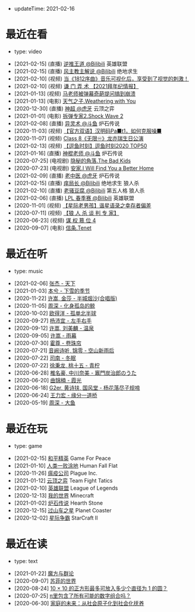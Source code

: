 - updateTime: 2021-02-16

# 最近在看

- type: video

* [2021-02-15] (直播) [逆推王道 @Bilibili](https://live.bilibili.com/799158) 英雄联盟
* [2021-02-15] (直播) [风主教主解说 @Bilibili](https://live.bilibili.com/66688) 绝地求生
* [2021-02-10] (视频) [当《1812序曲》音乐可视化后，享受到了视觉的刺激！](https://www.bilibili.com/video/BV1Et4y1Y7jn)
* [2021-02-10] (视频) [谦 门 弄 术 【2021拜年纪情报】](https://www.bilibili.com/video/BV1fr4y1K7aR)
* [2021-01-13] (视频) [马老师被弹幕奇葩提问搞到崩溃](https://www.bilibili.com/video/BV1Rp4y1x7YJ)
* [2021-01-13] (电影) [天气之子.Weathering with You](https://movie.douban.com/subject/30402296/)
* [2020-12-30] (直播) [神超 @虎牙](https://www.huya.com/102411) 云顶之弈
* [2021-01-01] (电影) [拆弹专家2.Shock Wave 2](https://movie.douban.com/subject/30171424)
* [2021-02-08] (直播) [异灵术 @斗鱼](https://www.douyu.com/93589) 炉石传说
* [2020-11-03] (视频) [【官方双语】汉明码Pa■t1，如何克服噪■](https://www.bilibili.com/video/BV1WK411N7kz?t=1183)
* [2020-11-07] (视频) [Class 8《无限♾》龙亦瑞生日公演](https://live.48.cn/Index/invideo/club/3/id/3903)
* [2021-02-13] (视频) [【逗鱼时刻】逗鱼时刻2020 TOP50](https://www.bilibili.com/video/BV1eN411R7gp)
* [2021-01-16] (直播) [神棍老师 @斗鱼](https://www.douyu.com/4767111) 炉石传说
* [2020-07-25] (电视剧) [隐秘的角落.The Bad Kids](https://www.iqiyi.com/v_2ffkws0bgr0.html)
* [2020-07-23] (电视剧) [安家.I Will Find You a Better Home](https://v.qq.com/detail/i/ihhsfwvvhcm16nd.html)
* [2021-02-09] (直播) [老中医 @虎牙](https://www.huya.com/lastpriest) 炉石传说
* [2021-02-15] (直播) [痒局长 @Bilibili](https://live.bilibili.com/528) 绝地求生 狼人杀
* [2021-02-10] (直播) [老骚豆腐 @Bilibili](https://live.bilibili.com/462) 第五人格 狼人杀
* [2021-02-06] (直播) [LPL 春季赛 @Bilibili](https://live.bilibili.com/6) 英雄联盟
* [2020-11-01] (视频) [【星际老男孩】谐星语录之幸存者偏差](https://www.bilibili.com/video/BV1ay4y1m7Tf)
* [2020-07-11] (视频) [【狼 人 杀 谈 判 专 家】](https://www.bilibili.com/video/BV1bD4y1S7hY)
* [2020-06-23] (视频) [谋 权 篡 位 4](https://www.bilibili.com/video/BV1ug4y1q7YH)
* [2020-09-07] (电影) [信条.Tenet](https://www.tenetfilm.net/)

# 最近在听

- type: music

* [2021-02-06] [张杰 - 天下](https://y.qq.com/n/yqq/song/00041h1u3kgquE.html)
* [2021-01-03] [本兮 - 下雪的季节](https://y.qq.com/n/yqq/song/003jfrVm0z7H1i.html)
* [2020-11-22] [许嵩, 金莎 - 半城烟沙(合唱版)](https://music.163.com/#/song?id=1496833377)
* [2020-11-05] [周深 - 化身孤岛的鲸](https://y.qq.com/n/yqq/song/0004adDk3wsULz.html)
* [2020-10-02] [欧得洋 - 孤单北半球](https://y.qq.com/n/yqq/song/00029Buj0clcBE.html)
* [2020-09-27] [杨沛宜 - 左手右手](https://y.qq.com/n/yqq/song/000KDPfR0FMjQR.html)
* [2020-09-12] [许嵩, 刘美麟 - 温泉](https://y.qq.com/n/yqq/song/001KQ3zX0N2rVR.html)
* [2020-09-05] [许嵩 - 雨幕](https://y.qq.com/n/yqq/song/001BKGVe1BctBv.html)
* [2020-07-30] [霍尊 - 卷珠帘](https://y.qq.com/n/yqq/song/003BXELh0qM5bI.html)
* [2020-07-21] [音阙诗听, 锦零 - 空山新雨后](https://music.163.com/#/song?id=1352002513)
* [2020-07-22] [司南 - 冬眠](https://music.163.com/#/song?id=1398663411)
* [2020-07-22] [徐秉龙, 桃十五 - 青柠](https://music.163.com/#/song?id=504624714)
* [2020-06-28] [椎名豪, 中川奈美 - 竈門炭治郎のうた](https://y.qq.com/n/yqq/song/001jyikY2o3FrL.html)
* [2020-06-20] [曲锦楠 - 霞光](https://y.qq.com/n/yqq/song/003p3ky81zgV0H.html)
* [2020-06-18] [G2er, 黄诗扶, 国风堂 - 杨花落尽子规啼](https://music.163.com/#/song?id=1375935067)
* [2020-06-24] [王力宏 - 缘分一道桥](https://y.qq.com/n/yqq/song/004NXwuk36ixAW.html)
* [2020-05-19] [周深 - 大鱼](https://y.qq.com/n/yqq/song/004OQ5Mt0EmEzv.html)

# 最近在玩

- type: game

* [2021-02-15] [和平精英](https://gp.qq.com/) Game For Peace
* [2021-01-10] [人类一败涂地](https://store.steampowered.com/app/477160/Human_Fall_Flat/) Human Fall Flat
* [2020-11-26] [瘟疫公司](https://store.steampowered.com/app/246620/Plague_Inc_Evolved) Plague Inc.
* [2021-01-12] [云顶之弈](https://lol.qq.com/tft/) Team Fight Tatics
* [2021-02-10] [英雄联盟](https://lol.qq.com) League of Legends
* [2020-12-13] [我的世界](https://mc.163.com) Minecraft
* [2021-01-02] [炉石传说](https://hs.blizzard.cn) Hearth Stone
* [2020-12-15] [过山车之星](https://store.steampowered.com/app/493340/Planet_Coaster) Planet Coaster
* [2020-12-02] [星际争霸](https://sc2.blizzard.cn) StarCraft II

# 最近在读

- type: text

* [2021-01-22] [魔方与群论](https://zhuanlan.zhihu.com/p/75057811)
* [2020-09-07] [苏菲的世界](https://book.douban.com/subject/2284311/)
* [2020-08-24] [10 × 10 的正方形最多可放入多少个直径为 1 的圆？](https://www.zhihu.com/question/67716815/answer/402046172)
* [2020-07-25] [π里包含了所有可能的数字组合吗？](https://www.guokr.com/article/439682/)
* [2020-06-30] [家庭的未来：从社会原子化到社会化抚养](https://mp.weixin.qq.com/s/mI_zTi8xFIYoZVlY6oQJtw)
